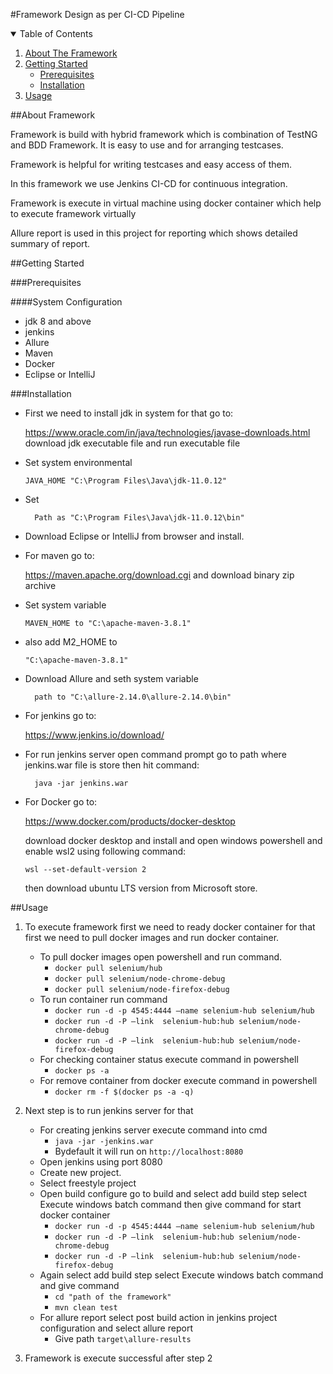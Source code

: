 #Framework Design as per CI-CD Pipeline

<!-- TABLE OF CONTENTS -->
<details open="open">
  <summary>Table of Contents</summary>
  <ol>
    <li>
      <a href="#about-the-project">About The Framework</a>
    </li>
    <li>
      <a href="#getting-started">Getting Started</a>
      <ul>
        <li><a href="#prerequisites">Prerequisites</a></li>
        <li><a href="#installation">Installation</a></li>
      </ul>
    </li>
    <li><a href="#usage">Usage</a></li>
  </ol>
</details>

##About Framework

Framework is build with hybrid framework which is combination of TestNG and BDD Framework. It is easy to use and for arranging testcases.

Framework is helpful for writing testcases and easy access of them.

In this framework we use Jenkins CI-CD for continuous integration.

Framework is execute in virtual machine using docker container which help to execute framework virtually

Allure report is used in this project for reporting which shows detailed summary of report.

##Getting Started 

###Prerequisites

####System Configuration
* jdk 8 and above
* jenkins 
* Allure
* Maven 
* Docker
* Eclipse or IntelliJ

###Installation
* First we need to install jdk in system for that go to: 

   <https://www.oracle.com/in/java/technologies/javase-downloads.html> 
download jdk executable file and run executable file
* Set system environmental 

   ``
JAVA_HOME "C:\Program Files\Java\jdk-11.0.12"
``
* Set
		
		Path as "C:\Program Files\Java\jdk-11.0.12\bin"
* Download Eclipse or IntelliJ from browser and install.
* For maven go to:

   <https://maven.apache.org/download.cgi>
and download binary zip archive 

* Set system variable 

  	 ``MAVEN_HOME to "C:\apache-maven-3.8.1"``

* also add M2_HOME to 

  	 ``"C:\apache-maven-3.8.1"``
* Download Allure and seth system variable 
		
		path to "C:\allure-2.14.0\allure-2.14.0\bin"
* For jenkins go to: 

  	 <https://www.jenkins.io/download/>
* For run jenkins server open command prompt go to path where jenkins.war file is store then hit command: 

		java -jar jenkins.war
* For Docker go to: 

  <https://www.docker.com/products/docker-desktop>
  
  download docker desktop and install and open windows powershell and enable wsl2 using following command: 
  
  ``wsl --set-default-version 2``
  
  then download ubuntu LTS version from Microsoft store.

##Usage

1. To execute framework first we need to ready docker container for that first we need to pull docker images and run docker container.
    * To pull docker images open powershell and run command.
        * ``docker pull selenium/hub``
        * ``docker pull selenium/node-chrome-debug``
        * ``docker pull selenium/node-firefox-debug``
    * To run container run command 
        * ``docker run -d -p 4545:4444 —name selenium-hub selenium/hub``
        * ``docker run -d -P —link  selenium-hub:hub selenium/node-chrome-debug``
        * ``docker run -d -P —link  selenium-hub:hub selenium/node-firefox-debug``
    * For checking container status execute command in powershell
        * ``docker ps -a``
    * For remove container from docker execute command in powershell
        * ``docker rm -f $(docker ps -a -q)``

2. Next step is to run jenkins server for that 
    * For creating jenkins server execute command into cmd
      * ``java -jar -jenkins.war``
      * Bydefault it will run on 
         ``http://localhost:8080``
    * Open jenkins using port 8080
    * Create new project.
    * Select freestyle project
    * Open build configure go to build and select add build step select Execute windows batch command then give command for start docker container
       * ``docker run -d -p 4545:4444 —name selenium-hub selenium/hub``
       * ``docker run -d -P —link  selenium-hub:hub selenium/node-chrome-debug``
       * ``docker run -d -P —link  selenium-hub:hub selenium/node-firefox-debug``
    * Again select add build step select Execute windows batch command and give command
      * ``cd "path of the framework"``
      * ``mvn clean test``
    * For allure report select post build action in jenkins project configuration and select allure report
      * Give path ``target\allure-results``
3. Framework is execute successful after step 2

